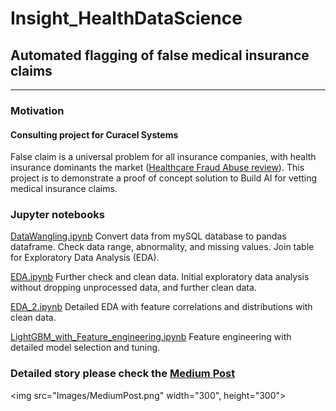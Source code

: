 # Insight_HealthDataScience
## Automated flagging of false medical insurance claims 

***
### Motivation
#### Consulting project for Curacel Systems

False claim is a universal problem for all insurance companies, with health insurance dominants the market ([Healthcare Fraud Abuse review](https://github.com/Shunling/CapstoneProjects/blob/master/NaturalLanguageProcessingGPCR/DataCollection.ipynb)). This project is to demonstrate a proof of concept solution to Build AI for vetting medical insurance claims.


### Jupyter notebooks

[DataWangling.ipynb](https://github.com/Shunling/Insight_HealthDataScience/blob/master/Projects/P3/DataWangling.ipynb) Convert data from mySQL database to pandas dataframe. Check data range, abnormality, and missing values. Join table for Exploratory Data Analysis (EDA).

[EDA.ipynb](https://github.com/Shunling/Insight_HealthDataScience/blob/master/Projects/P3/EDA.ipynb) Further check and clean data. Initial exploratory data analysis without dropping unprocessed data, and further clean data.

[EDA_2.ipynb](https://github.com/Shunling/Insight_HealthDataScience/blob/master/Projects/P3/EDA_2.ipynb) Detailed EDA with feature correlations and distributions with clean data. 

[LightGBM_with_Feature_engineering.ipynb](https://github.com/Shunling/Insight_HealthDataScience/blob/master/Projects/P3/LightGBM_with_Feature_engineering.ipynb) Feature engineering with detailed model selection and tuning.

### Detailed story please check the [Medium Post](https://medium.com/curacel/spot-a-bug-f7278bb69f2b)

<img src="Images/MediumPost.png" width="300", height="300">

